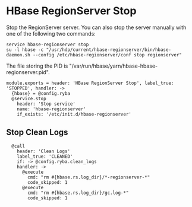 
# HBase RegionServer Stop

Stop the RegionServer server. You can also stop the server manually with one of
the following two commands:

```
service hbase-regionserver stop
su -l hbase -c "/usr/hdp/current/hbase-regionserver/bin/hbase-daemon.sh --config /etc/hbase-regionserver/conf stop regionserver"
```

The file storing the PID is "/var/run/hbase/yarn/hbase-hbase-regionserver.pid".

    module.exports = header: 'HBase RegionServer Stop', label_true: 'STOPPED', handler: ->
      {hbase} = @config.ryba
      @service.stop
        header: 'Stop service'
        name: 'hbase-regionserver'
        if_exists: '/etc/init.d/hbase-regionserver'

## Stop Clean Logs

      @call
        header: 'Clean Logs'
        label_true: 'CLEANED'
        if: -> @config.ryba.clean_logs
        handler: ->
          @execute
            cmd: "rm #{hbase.rs.log_dir}/*-regionserver-*"
            code_skipped: 1
          @execute
            cmd: "rm #{hbase.rs.log_dir}/gc.log-*"
            code_skipped: 1
